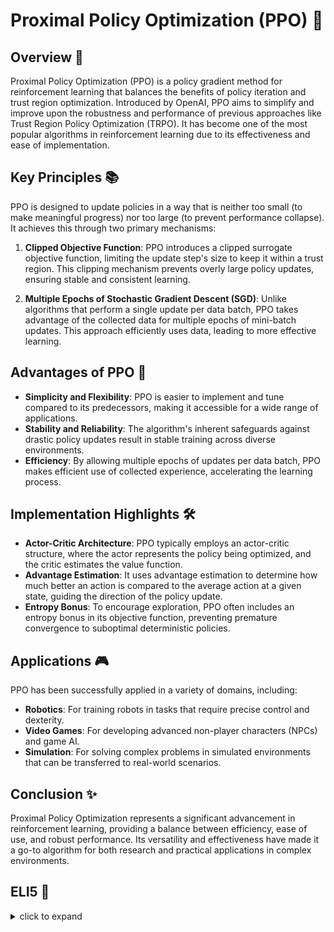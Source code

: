 # Proximal Policy Optimization (PPO) 🚀

## Overview 🌟

Proximal Policy Optimization (PPO) is a policy gradient method for reinforcement learning that balances the benefits of policy iteration and trust region optimization. Introduced by OpenAI, PPO aims to simplify and improve upon the robustness and performance of previous approaches like Trust Region Policy Optimization (TRPO). It has become one of the most popular algorithms in reinforcement learning due to its effectiveness and ease of implementation.

## Key Principles 📚

PPO is designed to update policies in a way that is neither too small (to make meaningful progress) nor too large (to prevent performance collapse). It achieves this through two primary mechanisms:

1. **Clipped Objective Function**: PPO introduces a clipped surrogate objective function, limiting the update step's size to keep it within a trust region. This clipping mechanism prevents overly large policy updates, ensuring stable and consistent learning.

2. **Multiple Epochs of Stochastic Gradient Descent (SGD)**: Unlike algorithms that perform a single update per data batch, PPO takes advantage of the collected data for multiple epochs of mini-batch updates. This approach efficiently uses data, leading to more effective learning.

## Advantages of PPO 🌈

- **Simplicity and Flexibility**: PPO is easier to implement and tune compared to its predecessors, making it accessible for a wide range of applications.
- **Stability and Reliability**: The algorithm's inherent safeguards against drastic policy updates result in stable training across diverse environments.
- **Efficiency**: By allowing multiple epochs of updates per data batch, PPO makes efficient use of collected experience, accelerating the learning process.

## Implementation Highlights 🛠️

- **Actor-Critic Architecture**: PPO typically employs an actor-critic structure, where the actor represents the policy being optimized, and the critic estimates the value function.
- **Advantage Estimation**: It uses advantage estimation to determine how much better an action is compared to the average action at a given state, guiding the direction of the policy update.
- **Entropy Bonus**: To encourage exploration, PPO often includes an entropy bonus in its objective function, preventing premature convergence to suboptimal deterministic policies.

## Applications 🎮

PPO has been successfully applied in a variety of domains, including:

- **Robotics**: For training robots in tasks that require precise control and dexterity.
- **Video Games**: For developing advanced non-player characters (NPCs) and game AI.
- **Simulation**: For solving complex problems in simulated environments that can be transferred to real-world scenarios.

## Conclusion ✨

Proximal Policy Optimization represents a significant advancement in reinforcement learning, providing a balance between efficiency, ease of use, and robust performance. Its versatility and effectiveness have made it a go-to algorithm for both research and practical applications in complex environments.

## ELI5 🧒
<details>
  <summary>click to expand</summary>
  
  ## Simple Understanding
  Imagine you're still the captain of that adventurous pirate ship, sailing the seven seas in search of treasure. You've learned the ropes, your crew trusts you, and you've found many treasures using your policy-based methods. But the ocean is vast and full of challenges. You want to make your treasure hunting even more efficient. Enter **Proximal Policy Optimization (PPO)**, a powerful technique to fine-tune your treasure hunting strategy.

  ## Setting Sail with PPO

  PPO helps you adjust your strategy (policy) not just based on what you've learned but also by how much you can change it without causing trouble. Think of it like adjusting the sails of your ship. If you adjust them too much too quickly, you might capsize. But if you do it just right, you can catch the wind perfectly and sail faster towards the treasure.

  ## The Key to PPO: Safe Exploration

  1. **Safe Adjustments**: In our adventure, PPO makes sure that as you learn more about navigating the seas and finding treasure, you only make small adjustments to your plan. This is like learning to make slight changes to the sails to catch the wind better, but not so much that you risk the safety of your ship and crew.

  2. **Efficiency and Speed**: PPO ensures that you're not just making safe changes, but you're also making them efficiently. You want to find the most treasure in the least amount of time without getting lost or sinking. PPO guides you in making the best small adjustments to your actions to increase your treasure haul faster.

  3. **Learning from the Sea**: Just like a skilled captain learns from the ocean, PPO learns from the environment. It adjusts the policy by carefully considering how each change will affect your success, ensuring you're always moving towards more treasure without taking unnecessary risks.

 I hope you understand if not, Imagine you found a map showing where storms usually happen. With PPO, you'd adjust your route to avoid these storms more efficiently, but you'd do it gradually. Each time you sail, you learn a bit more and adjust your course slightly. This way, you improve your chances of finding treasure while keeping your crew safe from storms.


  ## Test time 📄🖋
  
  Now, let's see if you got the concept right! Here are few easy multiple choice questions, pick the right answer:
  1. What does PPO stand for in our pirate adventure?
   - [ ] A. Pirate's Perfect Opportunity
   - [ ] B. Proximal Policy Optimization
   - [ ] C. Precious Pearl Operation

  <details>
    <summary>Click to reveal the correct answer and explanation</summary>

     > **Correct Answer:** B. Proximal Policy Optimization
     > 
     > **Explanation:** PPO stands for Proximal Policy Optimization, a technique in machine learning that helps adjust our strategies carefully and efficiently, just like a pirate captain tweaking the ship's course for optimal treasure hunting.
  </details>
  
  2. Why is PPO like adjusting the sails of a ship?
   - [ ] A. It makes the ship look cooler.
   - [ ] B. It allows for making small, safe adjustments to improve performance.
   - [ ] C. It changes the color of the sails.

  <details>
    <summary>Click to reveal the correct answer and explanation</summary>

     > **Correct Answer:** B. It allows for making small, safe adjustments to improve performance.
     > 
     > **Explanation:** Just like carefully adjusting the sails to catch the wind better, PPO allows us to make small and safe adjustments to our strategies, ensuring we're moving towards our goal efficiently without taking unnecessary risks.
  </details>
  
  3. How does PPO help in treasure hunting?
   - [ ] A. By making the crew work harder.
   - [ ] B. By ensuring that changes to the plan are both safe and efficient.
   - [ ] C. By making the treasure come to the ship.

  <details>
    <summary>Click to reveal the correct answer and explanation</summary>

     > **Correct Answer:** B. By ensuring that changes to the plan are both safe and efficient.
     > 
     > **Explanation:** PPO helps in treasure hunting by guiding us to make small, efficient adjustments to our route or strategy, much like a captain who learns to navigate the seas more skillfully without risking the crew's safety.
  </details>


The questions are quite simple and beginner friendly. Unfortunately if you miss even one, I recommend you to focus and go through the concept again. 

<h2 align= 'center'><b><font size = "10"> Happy learning! ☺ <font></b></h2>

